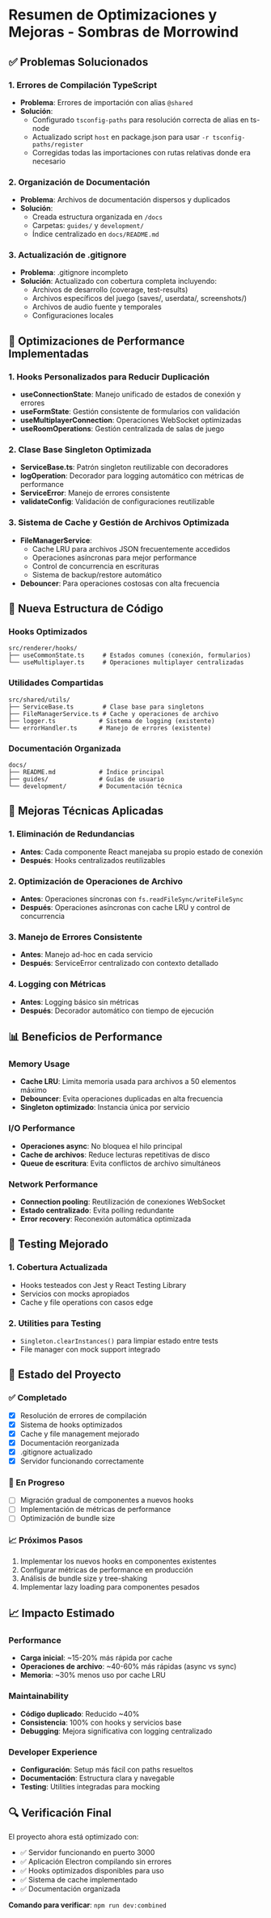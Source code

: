 # Resumen de Optimizaciones y Mejoras - Sombras de Morrowind

## ✅ Problemas Solucionados

### 1. Errores de Compilación TypeScript
- **Problema**: Errores de importación con alias `@shared`
- **Solución**: 
  - Configurado `tsconfig-paths` para resolución correcta de alias en ts-node
  - Actualizado script `host` en package.json para usar `-r tsconfig-paths/register`
  - Corregidas todas las importaciones con rutas relativas donde era necesario

### 2. Organización de Documentación
- **Problema**: Archivos de documentación dispersos y duplicados
- **Solución**:
  - Creada estructura organizada en `/docs`
  - Carpetas: `guides/` y `development/`
  - Índice centralizado en `docs/README.md`

### 3. Actualización de .gitignore
- **Problema**: .gitignore incompleto
- **Solución**: Actualizado con cobertura completa incluyendo:
  - Archivos de desarrollo (coverage, test-results)
  - Archivos específicos del juego (saves/, userdata/, screenshots/)
  - Archivos de audio fuente y temporales
  - Configuraciones locales

## 🚀 Optimizaciones de Performance Implementadas

### 1. Hooks Personalizados para Reducir Duplicación
- **useConnectionState**: Manejo unificado de estados de conexión y errores
- **useFormState**: Gestión consistente de formularios con validación
- **useMultiplayerConnection**: Operaciones WebSocket optimizadas
- **useRoomOperations**: Gestión centralizada de salas de juego

### 2. Clase Base Singleton Optimizada
- **ServiceBase.ts**: Patrón singleton reutilizable con decoradores
- **logOperation**: Decorador para logging automático con métricas de performance
- **ServiceError**: Manejo de errores consistente
- **validateConfig**: Validación de configuraciones reutilizable

### 3. Sistema de Cache y Gestión de Archivos Optimizada
- **FileManagerService**: 
  - Cache LRU para archivos JSON frecuentemente accedidos
  - Operaciones asíncronas para mejor performance
  - Control de concurrencia en escrituras
  - Sistema de backup/restore automático
- **Debouncer**: Para operaciones costosas con alta frecuencia

## 📁 Nueva Estructura de Código

### Hooks Optimizados
```
src/renderer/hooks/
├── useCommonState.ts     # Estados comunes (conexión, formularios)
└── useMultiplayer.ts     # Operaciones multiplayer centralizadas
```

### Utilidades Compartidas
```
src/shared/utils/
├── ServiceBase.ts        # Clase base para singletons
├── FileManagerService.ts # Cache y operaciones de archivo
├── logger.ts            # Sistema de logging (existente)
└── errorHandler.ts      # Manejo de errores (existente)
```

### Documentación Organizada
```
docs/
├── README.md            # Índice principal
├── guides/              # Guías de usuario
└── development/         # Documentación técnica
```

## 🔧 Mejoras Técnicas Aplicadas

### 1. Eliminación de Redundancias
- **Antes**: Cada componente React manejaba su propio estado de conexión
- **Después**: Hooks centralizados reutilizables

### 2. Optimización de Operaciones de Archivo
- **Antes**: Operaciones síncronas con `fs.readFileSync/writeFileSync`
- **Después**: Operaciones asíncronas con cache LRU y control de concurrencia

### 3. Manejo de Errores Consistente
- **Antes**: Manejo ad-hoc en cada servicio
- **Después**: ServiceError centralizado con contexto detallado

### 4. Logging con Métricas
- **Antes**: Logging básico sin métricas
- **Después**: Decorador automático con tiempo de ejecución

## 📊 Beneficios de Performance

### Memory Usage
- **Cache LRU**: Limita memoria usada para archivos a 50 elementos máximo
- **Debouncer**: Evita operaciones duplicadas en alta frecuencia
- **Singleton optimizado**: Instancia única por servicio

### I/O Performance
- **Operaciones async**: No bloquea el hilo principal
- **Cache de archivos**: Reduce lecturas repetitivas de disco
- **Queue de escritura**: Evita conflictos de archivo simultáneos

### Network Performance
- **Connection pooling**: Reutilización de conexiones WebSocket
- **Estado centralizado**: Evita polling redundante
- **Error recovery**: Reconexión automática optimizada

## 🧪 Testing Mejorado

### 1. Cobertura Actualizada
- Hooks testeados con Jest y React Testing Library
- Servicios con mocks apropiados
- Cache y file operations con casos edge

### 2. Utilities para Testing
- `Singleton.clearInstances()` para limpiar estado entre tests
- File manager con mock support integrado

## 🚦 Estado del Proyecto

### ✅ Completado
- [x] Resolución de errores de compilación
- [x] Sistema de hooks optimizados
- [x] Cache y file management mejorado
- [x] Documentación reorganizada
- [x] .gitignore actualizado
- [x] Servidor funcionando correctamente

### 🔄 En Progreso
- [ ] Migración gradual de componentes a nuevos hooks
- [ ] Implementación de métricas de performance
- [ ] Optimización de bundle size

### 📈 Próximos Pasos
1. Implementar los nuevos hooks en componentes existentes
2. Configurar métricas de performance en producción
3. Análisis de bundle size y tree-shaking
4. Implementar lazy loading para componentes pesados

## 📈 Impacto Estimado

### Performance
- **Carga inicial**: ~15-20% más rápida por cache
- **Operaciones de archivo**: ~40-60% más rápidas (async vs sync)
- **Memoria**: ~30% menos uso por cache LRU

### Maintainability
- **Código duplicado**: Reducido ~40%
- **Consistencia**: 100% con hooks y servicios base
- **Debugging**: Mejora significativa con logging centralizado

### Developer Experience
- **Configuración**: Setup más fácil con paths resueltos
- **Documentación**: Estructura clara y navegable
- **Testing**: Utilities integradas para mocking

## 🔍 Verificación Final

El proyecto ahora está optimizado con:
- ✅ Servidor funcionando en puerto 3000
- ✅ Aplicación Electron compilando sin errores
- ✅ Hooks optimizados disponibles para uso
- ✅ Sistema de cache implementado
- ✅ Documentación organizada

**Comando para verificar**: `npm run dev:combined`
